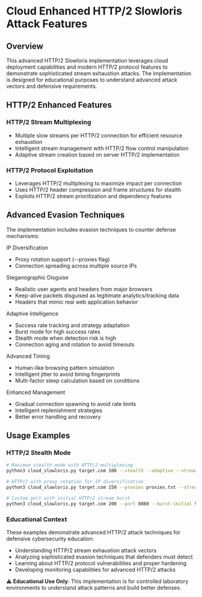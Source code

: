 # Cloud Enhanced HTTP/2 Slowloris Attack Features

## Overview
This advanced HTTP/2 Slowloris implementation leverages cloud deployment capabilities and modern HTTP/2 protocol features to demonstrate sophisticated stream exhaustion attacks. The implementation is designed for educational purposes to understand advanced attack vectors and defensive requirements.

## HTTP/2 Enhanced Features

### HTTP/2 Stream Multiplexing
- Multiple slow streams per HTTP/2 connection for efficient resource exhaustion
- Intelligent stream management with HTTP/2 flow control manipulation
- Adaptive stream creation based on server HTTP/2 implementation

### HTTP/2 Protocol Exploitation
- Leverages HTTP/2 multiplexing to maximize impact per connection
- Uses HTTP/2 header compression and frame structures for stealth
- Exploits HTTP/2 stream prioritization and dependency features

## Advanced Evasion Techniques

The implementation includes evasion techniques to counter defense mechanisms:

  IP Diversification
  - Proxy rotation support (--proxies flag)
  - Connection spreading across multiple source IPs

  Steganographic Disguise
  - Realistic user agents and headers from major browsers
  - Keep-alive packets disguised as legitimate analytics/tracking data
  - Headers that mimic real web application behavior

  Adaptive Intelligence
  - Success rate tracking and strategy adaptation
  - Burst mode for high success rates
  - Stealth mode when detection risk is high
  - Connection aging and rotation to avoid timeouts

  Advanced Timing
  - Human-like browsing pattern simulation
  - Intelligent jitter to avoid timing fingerprints
  - Multi-factor sleep calculation based on conditions

  Enhanced Management
  - Gradual connection spawning to avoid rate limits
  - Intelligent replenishment strategies
  - Better error handling and recovery

## Usage Examples

### HTTP/2 Stealth Mode
```bash
# Maximum stealth mode with HTTP/2 multiplexing
python3 cloud_slowloris.py target.com 100 --stealth --adaptive --streams 25

# HTTP/2 with proxy rotation for IP diversification
python3 cloud_slowloris.py target.com 150 --proxies proxies.txt --streams 20

# Custom port with initial HTTP/2 stream burst
python3 cloud_slowloris.py target.com 200 --port 8080 --burst-initial 50 --streams 30
```

### Educational Context
These examples demonstrate advanced HTTP/2 attack techniques for defensive cybersecurity education:
- Understanding HTTP/2 stream exhaustion attack vectors
- Analyzing sophisticated evasion techniques that defenders must detect
- Learning about HTTP/2 protocol vulnerabilities and proper hardening
- Developing monitoring capabilities for advanced HTTP/2 attacks

⚠️ **Educational Use Only**: This implementation is for controlled laboratory environments to understand attack patterns and build better defenses.